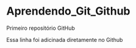 # Aprendendo_Git_Github
 Primeiro repositório GitHub
 
 Essa linha foi adicinada diretamente no Github
